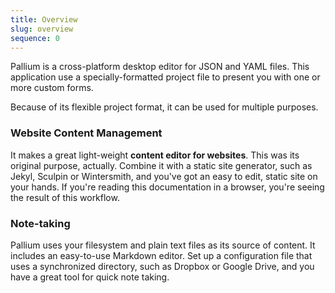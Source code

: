 ```yaml
---
title: Overview
slug: overview
sequence: 0
---
```

Pallium is a cross-platform desktop editor for JSON and YAML files. This application use a specially-formatted project file to present you with one or more custom forms.

Because of its flexible project format, it can be used for multiple purposes.

### Website Content Management
It makes a great light-weight **content editor for websites**. This was its original purpose, actually. Combine it with a static site generator, such as Jekyl, Sculpin or Wintersmith, and you've got an easy to edit, static site on your hands. If you're reading this documentation in a browser, you're seeing the result of this workflow.

### Note-taking
Pallium uses your filesystem and plain text files as its source of content. It includes an easy-to-use Markdown editor. Set up a configuration file that uses a synchronized directory, such as Dropbox or Google Drive, and you have a great tool for quick note taking.